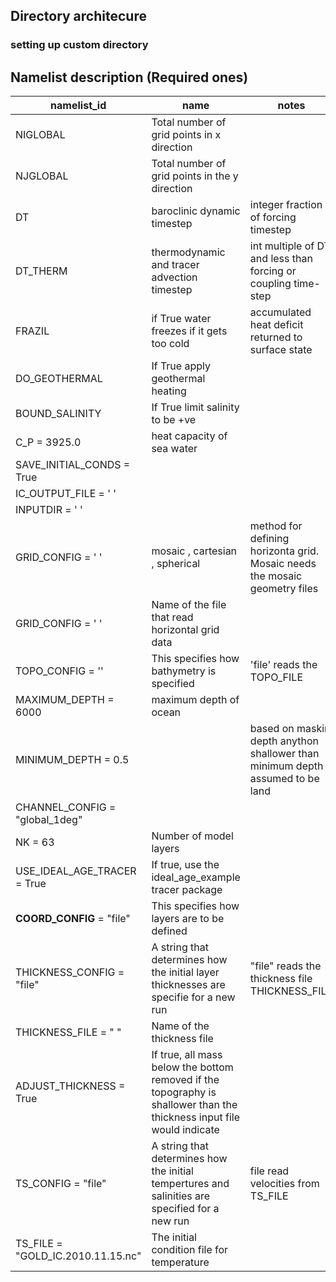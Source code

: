 ## Directory architecure




### setting up custom directory 

## Namelist description (Required ones)

|namelist_id | name | notes | 
| ----- | -----| -----|
| NIGLOBAL | Total number of grid points in x direction|
| NJGLOBAL | Total number of grid points in the y direction | |
DT | baroclinic dynamic timestep | integer fraction of forcing timestep |
DT_THERM | thermodynamic and tracer advection timestep | int multiple of DT and less than forcing or coupling time-step|
FRAZIL | if True water freezes if it gets too cold | accumulated heat deficit returned to surface state |
DO_GEOTHERMAL | If True apply geothermal heating | |
BOUND_SALINITY | If True limit salinity to be +ve | |
C_P = 3925.0 | heat capacity of sea water | |
SAVE_INITIAL_CONDS = True | | |
IC_OUTPUT_FILE = ' ' | | |
INPUTDIR = ' ' | 
GRID_CONFIG = ' ' | mosaic , cartesian , spherical | method for defining horizonta grid. Mosaic needs the mosaic geometry files |
|GRID_CONFIG = ' '| Name of the file that read horizontal grid data |
|TOPO_CONFIG = ''| This specifies how bathymetry is specified | 'file' reads the TOPO_FILE |
MAXIMUM_DEPTH = 6000 | maximum depth of ocean | |
MINIMUM_DEPTH = 0.5 |  | based on maskin depth anython shallower than minimum depth assumed to be land |
CHANNEL_CONFIG = "global_1deg" | | |
NK = 63 | Number of model layers | 
USE_IDEAL_AGE_TRACER = True |If true, use the ideal_age_example tracer package | 
**COORD_CONFIG** = "file" | This specifies how layers are to be defined |
THICKNESS_CONFIG = "file" | A string that determines how the initial layer thicknesses are specifie for a new run | "file" reads the thickness file THICKNESS_FILE
THICKNESS_FILE = " " | Name of the thickness file | 
ADJUST_THICKNESS = True |If true, all mass below the bottom removed if the topography is shallower than the thickness input file would indicate | 
TS_CONFIG = "file" | A string that determines how the initial tempertures and salinities are specified for a new run | file read velocities from TS_FILE
TS_FILE = "GOLD_IC.2010.11.15.nc" | The initial condition file for temperature | 
